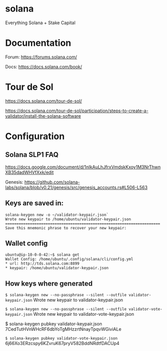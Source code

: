 # solana
Everything Solana + Stake Capital 

# Documentation

Forum: https://forums.solana.com/

Docs: https://docs.solana.com/book/

# Tour de Sol

https://docs.solana.com/tour-de-sol/

https://docs.solana.com/tour-de-sol/participation/steps-to-create-a-validator/install-the-solana-software


# Configuration

## Solana SLP1 FAQ

https://docs.google.com/document/d/1nIkAuLhJfrxVmdskKxoy1M3NrThwnXB35dadWHVfXxk/edit


Genesis: https://github.com/solana-labs/solana/blob/v0.21/genesis/src/genesis_accounts.rs#L506-L563

## Keys are saved in: 

```
solana-keygen new -o ~/validator-keypair.json`
Wrote new keypair to /home/ubuntu/validator-keypair.json
=====================================================================
Save this mnemonic phrase to recover your new keypair:
```
## Wallet config

```
ubuntu@ip-10-0-0-42:~$ solana get
Wallet Config: /home/ubuntu/.config/solana/cli/config.yml
* url: http://tds.solana.com:8899
* keypair: /home/ubuntu/validator-keypair.json
```

## How keys where generated

`$ solana-keygen new --no-passphrase --silent --outfile validator-keypair.json` 
Wrote new keypair to validator-keypair.json

`$ solana-keygen new --no-passphrase --silent --outfile validator-vote-keypair.json` 
Wrote new keypair to validator-vote-keypair.json

$ solana-keygen pubkey validator-keypair.json 
7CedTutHVnWHcRF6dbYoTgMHzzrtNnayTpqvWGiviALe

`$ solana-keygen pubkey validator-vote-keypair.json`
6j66Xo3ERzcspy6KZvruK67pryV582BddNRdtfDACUp4

